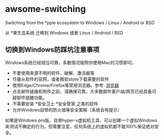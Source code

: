 # awsome-switching

Switching from the *pple ecosystem to Windows / Linux / Android or BSD

从 *果生态系统 迁移到 Windows 或者 Linux / Android / BSD

## 切换到Windows防踩坑注意事项

Windows系统已经相当可靠，多数情况按照你使用Mac的习惯即可。

* 不要使用来源不明的软件、破解、激活器等
* 尽量从软件的官网，或者微软store下载需要的软件
* 使用Edge/Chrome/Firefox等常用浏览器。参考: [浏览器](README.md#browser)
* 点击邮件链接和附件之前，请确保可靠。大多数邮件客户端/网页已经具备可疑邮件提醒功能。
* 不需要安装 *安全卫士 *安全管家 之类的软件
* 允许Windows自带的防火墙等安全策略（系统会有提示）

如果是Windows pro版，自带hyper-v虚拟机工具，可以创建一个虚拟Windows来测试不确定的行为。但需要注意，任何系统上的虚拟机都不能100%保证绝对安全。
